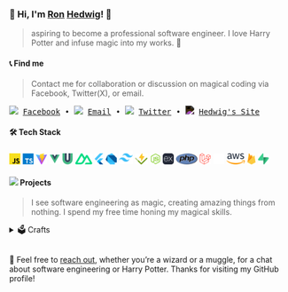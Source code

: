 ### 👋 Hi, I'm [Ron](https://upload.wikimedia.org/wikipedia/en/5/5e/Ron_Weasley_poster.jpg) [Hedwig](https://imagesvc.meredithcorp.io/v3/mm/image?url=https%3A%2F%2Fstatic.onecms.io%2Fwp-content%2Fuploads%2Fsites%2F6%2F2016%2F06%2Fharryhedwig_0.jpg&q=60)! 🦉

> aspiring to become a professional software engineer. I love Harry Potter and infuse magic into my works. 💫

#### 📞 Find me

>  Contact me for collaboration or discussion on magical coding via Facebook, Twitter(X), or email.
<samp>
    <img height="10" src="https://api.iconify.design/logos:facebook.svg"> 
    <a href="https://facebook.com/ronhedwigzape" target="_blank">Facebook</a>
    •
    <img height="10" src="https://api.iconify.design/fxemoji:email.svg"> 
    <a href="mailto:ronzape@ronhedwigzape.com">Email</a>
    •
    <img height="10" src="https://api.iconify.design/logos:twitter.svg"> 
    <a href="https://twitter.com/ronhedwigzape" target="_blank">Twitter</a>
    •
    <img height="13" src="https://api.iconify.design/fluent-emoji:owl.svg" style="filter: invert(1);" />
    <a href="http://ronhedwigzape.com/" target="_blank">Hedwig's Site</a>
</samp>


#### 🛠 Tech Stack

<code><a href="https://javascript.info/" target="_blank"><img height="20" src="svg/javascript.svg"></a></code>
<code><a href="https://www.typescriptlang.org/" target="_blank"><img height="20" src="svg/typescript.svg"></a></code>
<code><a href="https://vitejs.dev/" target="_blank"><img height="20" src="svg/vitejs.svg"></a></code>
<code><a href="https://vuejs.org/" target="_blank"><img height="20" src="svg/file-type-vue.svg"></a></code>
<code><a href="https://vueuse.org/" target="_blank"><img height="20" src="svg/vueuse.svg"></a></code>
<code><a href="https://nuxt.com/" target="_blank"><img height="20" src="svg/nuxt-icon.svg"></a></code>
<code><a href="https://flutter.dev/" target="_blank"><img height="20" src="svg/flutter.svg"></a></code>
<code><a href="https://dart.dev/" target="_blank"><img height="20" src="svg/dart.svg"></a></code>
<code><a href="https://tailwindcss.com/" target="_blank"><img height="25" src="svg/tailwindcss.svg"></a></code>
<code><a href="https://vitest.dev/" target="_blank"><img height="20" src="svg/vitest.svg"></a></code>
<code><a href="https://nodejs.org/en" target="_blank"><img height="20" src="svg/nodejs.svg"></a></code>
<code><a href="https://expressjs.com/" target="_blank"><img height="20" src="svg/expressjs-dark.svg"></a></code>
<code><a href="https://www.php.net/" target="_blank"><img height="20" src="svg/php.svg"></a></code>
<code><a href="https://laravel.com/" target="_blank"><img height="20" src="svg/laravel.svg"></a></code>
<code><a href="https://inertiajs.com/" target="_blank"><img height="20" src="svg/inertia.svg"></a></code>
<code><a href="https://aws.amazon.com/console/" target="_blank"><img height="20" src="svg/aws.svg"></a></code>
<code><a href="https://firebase.google.com/" target="_blank"><img height="20" src="svg/firebase.svg"></a></code>
<code><a href="https://supabase.com/" target="_blank"><img height="20" src="svg/supabase-icon.svg"></a></code>

#### <img height="18" src="https://api.iconify.design/fluent-emoji:magic-wand.svg"> Projects

 > I see software engineering as magic, creating amazing things from nothing. I spend my free time honing my magical skills.

<details>


<summary> 🗳 Crafts </summary>

##### Successful Project/s

<!-- - [ronhedwigzape/portfolio](https://github.com/ronhedwigzape/portfolio) - The Harry Potter-Themed Developer Portfolio 🦉🧙‍♂️. -->
- [**ronhedwigzape/sportsfest-litmusda**](https://github.com/ronhedwigzape/sportsfest-litmusda) - Tabulation System for Sportsfest and LitMusDa at [@aclc-iriga](https://github.com/aclc-iriga).
- [**aclc-iriga/msr-mbm**](https://github.com/aclc-iriga/msr-mbm) - Tabulation System for Ms. San Ramon and Ms. Barakong Magayon (Iriga City).

##### Personal Project/s (Case Study)

- [**ronhedwigzape/vue-voice-gpt**](https://github.com/ronhedwigzape/vue-voice-gpt) - A Vue app that uses OpenAI's GPT-3/4 to generate text from voice input.
- [**ronhedwigzape/laravel-event-management**](https://github.com/ronhedwigzape/laravel-event-management) - An event management API project with Laravel 10 (featuring php new syntax!).  
- [**ronhedwigzape/laravel-book-review**](https://github.com/ronhedwigzape/laravel-book-review) - A project for making book reviews.
- [**ronhedwigzape/vue-aliexpress-clone**](https://github.com/ronhedwigzape/vue-aliexpress-clone) - Nuxt Clone of Ali Express.

</details>


<br>

🎉 Feel free to [reach out](mailto:ronzape@ronhedwigzape.com), whether you’re a wizard or a muggle, for a chat about software engineering or Harry Potter. Thanks for visiting my GitHub profile!
